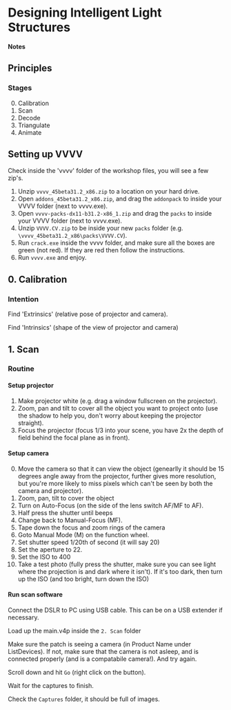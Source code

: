 # Designing Intelligent Light Structures

__Notes__

## Principles

### Stages

0. Calibration
1. Scan
2. Decode
3. Triangulate
4. Animate

## Setting up VVVV

Check inside the 'vvvv' folder of the workshop files, you will see a few zip's.

1. Unzip `vvvv_45beta31.2_x86.zip` to a location on your hard drive.
2. Open `addons_45beta31.2_x86.zip`, and drag the `addonpack` to inside your VVVV folder (next to vvvv.exe).
3. Open `vvvv-packs-dx11-b31.2-x86_1.zip` and drag the `packs` to inside your VVVV folder (next to vvvv.exe).
4. Unzip `VVVV.CV.zip` to be inside your new `packs` folder (e.g. `\vvvv_45beta31.2_x86\packs\VVVV.CV`).
5. Run `crack.exe` inside the vvvv folder, and make sure all the boxes are green (not red). If they are red then follow the instructions.
6. Run `vvvv.exe` and enjoy.

## 0. Calibration

### Intention

Find 'Extrinsics' (relative pose of projector and camera).

Find 'Intrinsics' (shape of the view of projector and camera)

## 1. Scan

### Routine

#### Setup projector

1. Make projector white (e.g. drag a window fullscreen on the projector).
2. Zoom, pan and tilt to cover all the object you want to project onto (use the shadow to help you, don't worry about keeping the projector straight).
3. Focus the projector (focus 1/3 into your scene, you have 2x the depth of field behind the focal plane as in front).

#### Setup camera

0. Move the camera so that it can view the object (genearlly it should be 15 degrees angle away from the projector, further gives more resolution, but you're more likely to miss pixels which can't be seen by both the camera and projector).
1. Zoom, pan, tilt to cover the object
2. Turn on Auto-Focus (on the side of the lens switch AF/MF to AF).
3. Half press the shutter until beeps
4. Change back to Manual-Focus (MF).
5. Tape down the focus and zoom rings of the camera
6. Goto Manual Mode (M) on the function wheel.
7. Set shutter speed 1/20th of second (it will say 20)
8. Set the aperture to 22.
9. Set the ISO to 400
10. Take a test photo (fully press the shutter, make sure you can see light where the projection is and dark where it isn't). If it's too dark, then turn up the ISO (and too bright, turn down the ISO)

#### Run scan software

Connect the DSLR to PC using USB cable. This can be on a USB extender if necessary.

Load up the main.v4p inside the `2. Scan` folder

Make sure the patch is seeing a camera (in Product Name under ListDevices). If not, make sure that the camera is not asleep, and is connected properly (and is a compatabile camera!). And try again.

Scroll down and hit `Go` (right click on the button).

Wait for the captures to finish.

Check the `Captures` folder, it should be full of images.